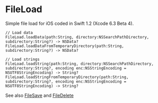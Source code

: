 FileLoad
========

Simple file load for iOS coded in Swift 1.2 (Xcode 6.3 Beta 4).

    // Load data
    FileLoad.loadData(path:String, directory:NSSearchPathDirectory, subdirectory:String?) -> NSData?
    FileLoad.loadDataFromTemporaryDirectory(path:String, subdirectory:String?) -> NSData?
    
    // Load strings
    FileLoad.loadString(path:String, directory:NSSearchPathDirectory, subdirectory:String?, encoding enc:NSStringEncoding = NSUTF8StringEncoding) -> String?
    FileLoad.loadStringFromTemporaryDirectory(path:String, subdirectory:String?, encoding enc:NSStringEncoding = NSUTF8StringEncoding) -> String?

See also [FileSave](https://github.com/sketchytech/FileSave) and [FileDelete](https://github.com/sketchytech/FileDelete)
